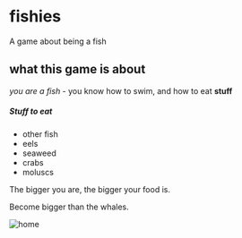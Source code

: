 # fishies
A game about being a fish

## what this game is about

*you are a fish* - you know how to swim, and how to eat **stuff**

##### Stuff to eat 

- other fish
- eels
- seaweed
- crabs
- moluscs

The bigger you are, the bigger your food is. 

Become bigger than the whales. 

![home](https://github.com/akinevz0/Resume/blob/main/avatars-7fPQnwstkBhiQyfz-gazApA-t1500x1500.jpg?raw=true)